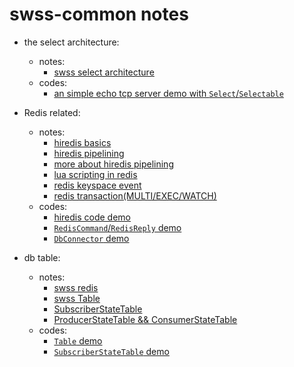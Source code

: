 # swss-common notes

* the select architecture:
    * notes:
        * [swss select architecture](https://github.com/lolyu/aoi/blob/master/sonic/sonic-swss-common/swss_common_select.md)
    * codes:
        * [an simple echo tcp server demo with `Select`/`Selectable`](https://github.com/lolyu/aoi/blob/master/sonic/sonic-swss-common/codes/tcp_echo_server_with_selectable_demo.cpp)

* Redis related:
    * notes:
        * [hiredis basics](https://github.com/lolyu/aoi/blob/master/sonic/sonic-swss-common/hi_hiredis.md)
        * [hiredis pipelining](https://programmer.group/hiredis-realizes-redis-pipeline.html)
        * [more about hiredis pipelining](https://github.com/lolyu/aoi/blob/master/sonic/sonic-swss-common/hiredis_pipelining.md)
        * [lua scripting in redis](https://github.com/lolyu/aoi/tree/master/sonic/sonic-swss-common)
        * [redis keyspace event](https://github.com/lolyu/aoi/blob/master/sonic/sonic-swss-common/redis_keyspace_events.md)
        * [redis transaction(MULTI/EXEC/WATCH)](https://github.com/lolyu/aoi/blob/master/sonic/sonic-swss-common/redis_transaction.md)
    * codes:
        * [hiredis code demo](https://github.com/lolyu/aoi/blob/master/redis/hiredis/redis_basics.cpp)
        * [`RedisCommand`/`RedisReply` demo](https://github.com/lolyu/aoi/blob/master/sonic/sonic-swss-common/codes/format_redis_command.cpp)
        * [`DbConnector` demo](https://github.com/lolyu/aoi/blob/master/sonic/sonic-swss-common/codes/dbconnector_demo.cpp)

* db table:
    * notes:
        * [swss redis](https://github.com/lolyu/aoi/blob/master/sonic/sonic-swss-common/swss_common_redis.md)
        * [swss Table](https://github.com/lolyu/aoi/blob/master/sonic/sonic-swss-common/swss_common_table.md)
        * [SubscriberStateTable](https://github.com/lolyu/aoi/blob/master/sonic/sonic-swss-common/swss_common_subscriberstatetable.md)
        * [ProducerStateTable && ConsumerStateTable](https://github.com/lolyu/aoi/blob/master/sonic/sonic-swss-common/producerstatetable_and_consumerstatetable.md)
    * codes:
        * [`Table` demo](https://github.com/lolyu/aoi/edit/master/sonic/sonic-swss-common/table_demo.cpp)
        * [`SubscriberStateTable` demo](https://github.com/lolyu/aoi/blob/master/sonic/sonic-swss-common/codes/subscriberstatetable_demo.cpp)
